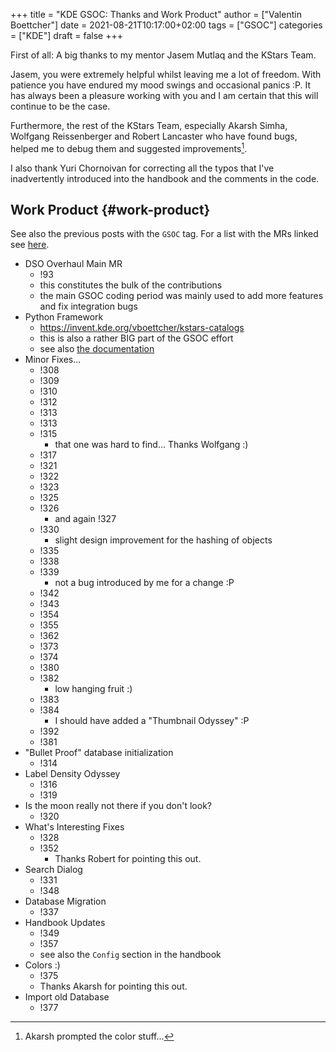 +++
title = "KDE GSOC: Thanks and Work Product"
author = ["Valentin Boettcher"]
date = 2021-08-21T10:17:00+02:00
tags = ["GSOC"]
categories = ["KDE"]
draft = false
+++

First of all: A big thanks to my mentor Jasem Mutlaq and the KStars
Team.

Jasem, you were extremely helpful whilst leaving me a lot of
freedom. With patience you have endured my mood swings and occasional
panics :P. It has always been a pleasure working with you and I am
certain that this will continue to be the case.

Furthermore, the rest of the KStars Team, especially Akarsh Simha,
Wolfgang Reissenberger and Robert Lancaster who have found bugs,
helped me to debug them and suggested improvements[^fn:1].

I also thank Yuri Chornoivan for correcting all the typos that I've
inadvertently introduced into the handbook and the comments in the
code.


## Work Product {#work-product}

See also the previous posts with the `GSOC` tag.
For a list with the MRs linked see [here](https://invent.kde.org/education/kstars/-/wikis/GSOC-2021:-Work-Product).

-   DSO Overhaul Main MR
    -   !93
    -   this constitutes the bulk of the contributions
    -   the main GSOC coding period was mainly used to add more features
        and fix integration bugs
-   Python Framework
    -   <https://invent.kde.org/vboettcher/kstars-catalogs>
    -   this is also a rather BIG part of the GSOC effort
    -   see also [the documentation](https://protagon.space/catalogs/)
-   Minor Fixes...
    -   !308
    -   !309
    -   !310
    -   !312
    -   !313
    -   !313
    -   !315
        -   that one was hard to find... Thanks Wolfgang :)
    -   !317
    -   !321
    -   !322
    -   !323
    -   !325
    -   !326
        -   and again !327
    -   !330
        -   slight design improvement for the hashing of objects
    -   !335
    -   !338
    -   !339
        -   not a bug introduced by me for a change :P
    -   !342
    -   !343
    -   !354
    -   !355
    -   !362
    -   !373
    -   !374
    -   !380
    -   !382
        -   low hanging fruit :)
    -   !383
    -   !384
        -   I should have added a "Thumbnail Odyssey" :P
    -   !392
    -   !381
-   "Bullet Proof" database initialization
    -   !314
-   Label Density Odyssey
    -   !316
    -   !319
-   Is the moon really not there if you don't look?
    -   !320
-   What's Interesting Fixes
    -   !328
    -   !352
        -   Thanks Robert for pointing this out.
-   Search Dialog
    -   !331
    -   !348
-   Database Migration
    -   !337
-   Handbook Updates
    -   !349
    -   !357
    -   see also the `Config` section in the handbook
-   Colors :)
    -   !375
    -   Thanks Akarsh for pointing this out.
-   Import old Database
    -   !377

[^fn:1]: Akarsh prompted the color stuff...